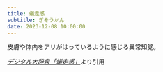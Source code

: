 ```yaml
---
title: 蟻走感
subtitle: ぎそうかん
date: 2023-12-08 10:00:00
---
```


皮膚や体内をアリがはっているように感じる異常知覚。

<cite>[デジタル大辞泉「蟻走感」](https://dictionary.goo.ne.jp/word/%E8%9F%BB%E8%B5%B0%E6%84%9F/)</cite>より引用